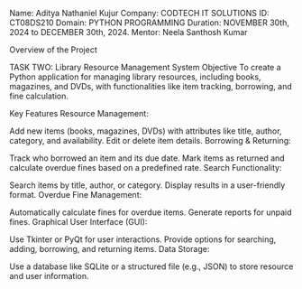 Name: Aditya Nathaniel Kujur
Company: CODTECH IT SOLUTIONS
ID: CT08DS210
Domain: PYTHON PROGRAMMING
Duration: NOVEMBER 30th, 2024 to DECEMBER 30th, 2024.
Mentor: Neela Santhosh Kumar 

Overview of the Project

TASK TWO: Library Resource Management System
Objective
To create a Python application for managing library resources, including books, magazines, and DVDs, with functionalities like item tracking, borrowing, and fine calculation.

Key Features
Resource Management:

Add new items (books, magazines, DVDs) with attributes like title, author, category, and availability.
Edit or delete item details.
Borrowing & Returning:

Track who borrowed an item and its due date.
Mark items as returned and calculate overdue fines based on a predefined rate.
Search Functionality:

Search items by title, author, or category.
Display results in a user-friendly format.
Overdue Fine Management:

Automatically calculate fines for overdue items.
Generate reports for unpaid fines.
Graphical User Interface (GUI):

Use Tkinter or PyQt for user interactions.
Provide options for searching, adding, borrowing, and returning items.
Data Storage:

Use a database like SQLite or a structured file (e.g., JSON) to store resource and user information.




